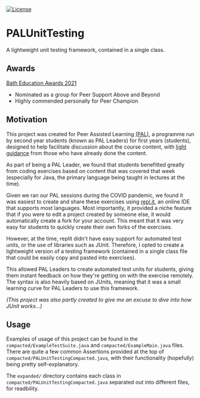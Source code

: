 [![License][license]](LICENSE)

[license]: https://img.shields.io/badge/license-MIT-green

# PALUnitTesting

A lightweight unit testing framework, contained in a single class.

## Awards

[Bath Education Awards 2021](https://www.thesubath.com/academicreps/awards/2021/)

- Nominated as a group for Peer Support Above and Beyond
- Highly commended personally for Peer Champion 

## Motivation

This project was created for Peer Assisted Learning [(PAL)](https://www.thesubath.com/peer-support/pal/), a programme run by second year students (known as PAL Leaders) for first years (students), designed to help facilitate discussion about the course content, with [light guidance](https://www.essentialgptrainingbook.com/wp-content/online-resources/03%20Peer%20Assisted%20Learning.pdf) from those who have already done the content.

As part of being a PAL Leader, we found that students benefitted greatly from coding exercises based on content that was covered that week (especially for Java, the primary language being taught in lectures at the time).

Given we ran our PAL sessions during the COVID pandemic, we found it was easiest to create and share these exercises using [repl.it](https://replit.com/), an online IDE that supports most languages. Most importantly, it provided a niche feature that if you were to edit a project created by someone else, it would automatically create a fork for your account. This meant that it was very easy for students to quickly create their own forks of the exercises. 

However, at the time, replit didn't have easy support for automated test units, or the use of libraries such as JUnit. Therefore, I opted to create a lightweight version of a testing framework (contained in a single class file that could be easily copy and pasted into exercises).

This allowed PAL Leaders to create automated test units for students, giving them instant feedback on how they're getting on with the exercise remotely. The syntax is also heavily based on JUnits, meaning that it was a small learning curve for PAL Leaders to use this framework. 

_(This project was also partly created to give me an excuse to dive into how JUnit works...)_

## Usage

Examples of usage of this project can be found in the ```compacted/ExampleTestSuite.java``` and ```compacted/ExampleMain.java``` files. There are quite a few common Assertions provided at the top of ```compacted/PALUnitTestingCompacted.java```, with their functionality (hopefully) being pretty self-explanatory.

The ```expanded/``` directory contains each class in ```compacted/PALUnitTestingCompacted.java``` separated out into different files, for readbility.
